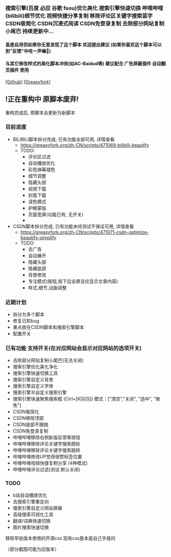 
### 搜索引擎(百度 必应 谷歌 fsou)优化美化 搜索引擎快速切换 哔哩哔哩(bilibili)细节优化 视频快捷分享复制 移除评论区关键字搜索蓝字 CSDN极简化 CSDN沉浸式阅读 CSDN免登录复制 去除部分网站复制小尾巴 持续更新中...
#### 虽是自用但如果你无意发现了这个脚本 欢迎提出建议 (如果你喜欢这个脚本可以到"反馈"中吱一声嘛💝)
#### 与其它修改样式的美化脚本冲突(如AC-Baidud等) 建议配合 广告屏蔽插件 自动翻页插件 使用
[[Github]](https://github.com/yuhanawa/UserScript) [[Greasyfork]](https://greasyfork.org/zh-CN/scripts/449705)


## !正在重构中 原脚本废弃!
重构完成后, 原脚本会更新为新脚本  

### 目前进度
- BILIBILI脚本拆分完成, 已有功能全部可用, 详情查看
  - https://greasyfork.org/zh-CN/scripts/471069-bilibili-beautify
  - TODO:
    - 评论区过滤
    - 自动播放优化
    - 彩色弹幕褪色
    - 细节调整
    - 隐藏头部
    - 视频下载
    - 封面下载
    - 深色模式
    - 护眼蒙版
    - 页面宽屏(功能已有, 无开关)
    - 
- CSDN脚本拆分完成, 已有功能未经测试不保证可用, 详情查看
  - https://greasyfork.org/zh-CN/scripts/471071-csdn-optimize-beautify-simplify
  - TODO:
    - 去广告
    - 自动展开
    - 隐藏头部
    - 隐藏底部
    - 背景修改
    - 专注模式(按钮,按下后全屏且仅显示文章内容)
    - 样式,细节,动画调整

### 近期计划
+ 拆分为多个脚本
+ 修复已知bug
+ 重点放在CSDN脚本和搜索引擎脚本
+ 配置开关





### 已有功能 支持开关(在对应网站会显示对应网站的选项开关)
- 去除部分网站复制小尾巴(无法关闭)
- 搜索引擎优化美化净化
- 搜索引擎快速切换工具
- 搜索引擎自定义背景
- 搜索引擎自定义字体
- 搜索引擎半自定义搜索引擎
- 搜索引擎快速聚焦搜索框 (Ctrl+[K|Q|S]) 模式：["清空","关闭", "选中", "聚焦"]
- CSDN极简化
- CSDN移除顶部
- CSDN底部不跟随
- CSDN免登录复制
- 哔哩哔哩移除右侧新版反馈等按钮
- 哔哩哔哩移除评论关键字搜索图标
- 哔哩哔哩移除评论关键字搜索跳转
- 哔哩哔哩修改UP觉得很赞标签位置
- 哔哩哔哩视频快捷复制分享 (4种模式)
- 哔哩哔哩评论过滤(测试 默认关闭)

### TODO
- b站自动播放优化
- 去搜索引擎重定向
- 搜索引擎自定义网站屏蔽
- 高级搜索可视化工具
- 翻译/词典快速切换
- 图片搜索快速切换


移除早些版本使用的开源css 现有css基本是自己手搓的

（部分截图可能为旧版本）
